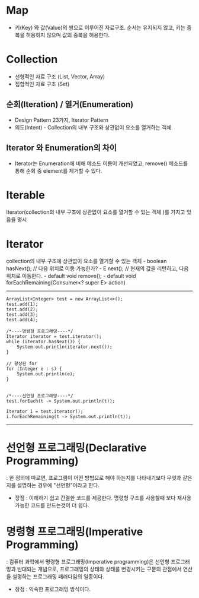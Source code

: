 # Map 
- 키(Key) 와 값(Value)의 쌍으로 이루어진 자료구조. 순서는 유지되지 않고, 키는 중복을 허용하지 않으며 값의 중복을 허용한다.

# Collection
- 선형적인 자료 구조 (List, Vector, Array)
- 집합적인 자료 구조 (Set)

## 순회(Iteration) / 열거(Enumeration)
- Design Pattern 23가지, Iterator Pattern
- 의도(Intent) - Collection의 내부 구조와 상관없이 요소를 열거하는 객체

## Iterator 와 Enumeration의 차이
- Iterator는 Enumeration에 비해 메소드 이름이 개선되었고, remove() 메소드를 통해 순회 중 element를 제거할 수 있다. 

# Iterable
Iterator(collection의 내부 구조에 상관없이 요소를 열거할 수 있는 객체 )를 가지고 있음을 명시

# Iterator
collection의 내부 구조에 상관없이 요소를 열거할 수 있는 객체
	- boolean hasNext();  // 다음 위치로 이동 가능한가?
	- E next(); 			// 현재의 값을 리턴하고, 다음 위치로 이동한다. 
	- default void remove();
	- default void forEachRemaining(Consumer<? super E> action)

------------------------------------------------------------------

	ArrayList<Integer> test = new ArrayList<>();
    test.add(1);
    test.add(2);
    test.add(3);
    test.add(4);

	/*----명령형 프로그래밍----*/
    Iterator iterator = test.iterator();
   	while (iterator.hasNext()) {
        System.out.println(iterator.next());
    }

    // 향상된 for
    for (Integer e : s) {
   	    System.out.println(e);
    }
	

	/*----선언형 프로그래밍----*/
	test.forEach(t -> System.out.println(t));

    Iterator i = test.iterator();
    i.forEachRemaining(t -> System.out.println(t));

-------------------------------------------------------------------

# 선언형 프로그래밍(Declarative Programming)
: 한 정의에 따르면, 프로그램이 어떤 방법으로 해야 하는지를 나타내기보다 무엇과 같은지를 설명하는 경우에 "선언형"이라고 한다.
- 장점 : 이해하기 쉽고 간결한 코드를 제공한다. 명령형 구조를 사용할때 보다 재사용 가능한 코드를 만드는것이 더 쉽다.


# 명령형 프로그래밍(Imperative Programming)
: 컴퓨터 과학에서 명령형 프로그래밍(Imperative programming)은 선언형 프로그래밍과 반대되는 개념으로, 프로그래밍의 상태와 상태를 변경시키는 구문의 관점에서 연산을 설명하는 프로그래밍 패러다임의 일종이다.
- 장점 : 익숙한 프로그래밍 방식이다.

























